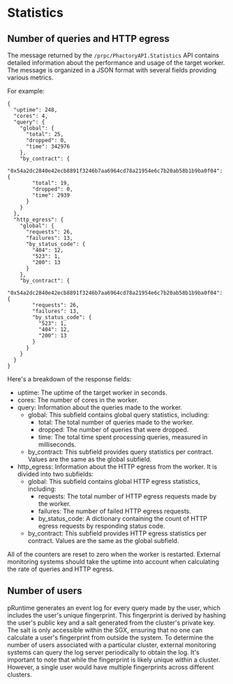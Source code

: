 # Statistics

## Number of queries and HTTP egress

The message returned by the `/prpc/PhactoryAPI.Statistics` API contains detailed information about the performance and usage of the target worker. The message is organized in a JSON format with several fields providing various metrics.

For example:

```
{
  "uptime": 248,
  "cores": 4,
  "query": {
    "global": {
      "total": 25,
      "dropped": 0,
      "time": 342976
    },
    "by_contract": {
      "0x54a2dc2840e42ecb8891f3246b7aa6964cd78a21954e6c7b20ab58b1b9ba0f04": {
        "total": 19,
        "dropped": 0,
        "time": 2939
      }
    }
  },
  "http_egress": {
    "global": {
      "requests": 26,
      "failures": 13,
      "by_status_code": {
        "404": 12,
        "523": 1,
        "200": 13
      }
    },
    "by_contract": {
      "0x54a2dc2840e42ecb8891f3246b7aa6964cd78a21954e6c7b20ab58b1b9ba0f04": {
        "requests": 26,
        "failures": 13,
        "by_status_code": {
          "523": 1,
          "404": 12,
          "200": 13
        }
      }
    }
  }
}
```

Here's a breakdown of the response fields:

-   uptime: The uptime of the target worker in seconds.
-   cores: The number of cores in the worker.
-   query: Information about the queries made to the worker.
    -   global: This subfield contains global query statistics, including:
        -   total: The total number of queries made to the worker.
        -   dropped: The number of queries that were dropped.
        -   time: The total time spent processing queries, measured in milliseconds.
    -   by_contract: This subfield provides query statistics per contract. Values are the same as the global subfield.
-   http_egress: Information about the HTTP egress from the worker. It is divided into two subfields:
    -   global: This subfield contains global HTTP egress statistics, including:
        -   requests: The total number of HTTP egress requests made by the worker.
        -   failures: The number of failed HTTP egress requests.
        -   by_status_code: A dictionary containing the count of HTTP egress requests by responding status code.
    -   by_contract: This subfield provides HTTP egress statistics per contract. Values are the same as the global subfield.

All of the counters are reset to zero when the worker is restarted. External monitoring systems should take the uptime into account when calculating the rate of queries and HTTP egress.

## Number of users

pRuntime generates an event log for every query made by the user, which includes the user's unique fingerprint. This fingerprint is derived by hashing the user's public key and a salt generated from the cluster's private key. The salt is only accessible within the SGX, ensuring that no one can calculate a user's fingerprint from outside the system. To determine the number of users associated with a particular cluster, external monitoring systems can query the log server periodically to obtain the log. It's important to note that while the fingerprint is likely unique within a cluster. However, a single user would have multiple fingerprints across different clusters.

